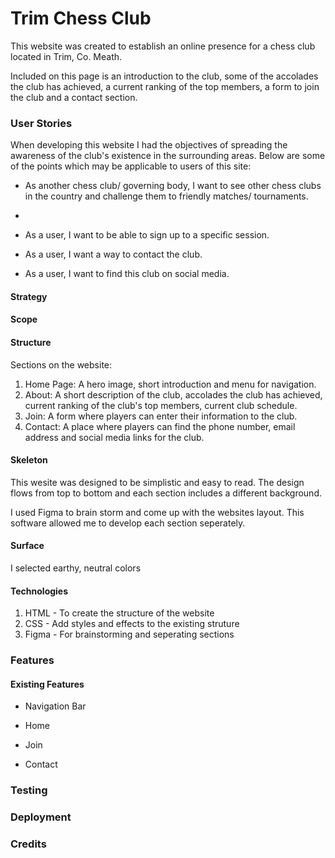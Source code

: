 # Trim Chess Club

This website was created to establish an online presence for a chess club located in Trim, Co. Meath.

Included on this page is an introduction to the club, some of the accolades the club has achieved, a current ranking of the top members, a form to join the club and a contact section.

### User Stories

When developing this website I had the objectives of spreading the awareness of the club's existence in the surrounding areas. Below are some of the points which may be applicable to users of this site:

+ As another chess club/ governing body, I want to see other chess clubs in the country and challenge them to friendly matches/ tournaments.

+
+ As a user, I want to be able to sign up to a specific session. 

+ As a user, I want a way to contact the club.

+ As a user, I want to find this club on social media.

#### Strategy
#### Scope
#### Structure

Sections on the website:

1. Home Page: A hero image, short introduction and menu for navigation.
2. About: A short description of the club, accolades the club has achieved, current ranking of the club's top members, current club schedule.
3. Join: A form where players can enter their information to the club.
4. Contact: A place where players can find the phone number, email address and social media links for the club.


#### Skeleton
This wesite was designed to be simplistic and easy to read.
The design flows from top to bottom and each section includes a different background.

I used Figma to brain storm and come up with the websites layout. This software allowed me to develop each section seperately.

#### Surface

I selected earthy, neutral colors 


#### Technologies
1. HTML - To create the structure of the website
2. CSS - Add styles and effects to the existing struture
3. Figma - For brainstorming and seperating sections

### Features

#### Existing Features

+ Navigation Bar

+ Home

+ Join

+ Contact

### Testing


### Deployment


### Credits